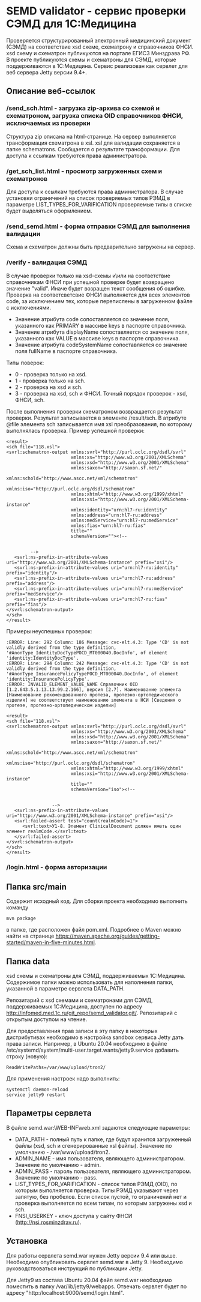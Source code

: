 # SEMD validator - сервис проверки СЭМД для 1С:Медицина

Проверяется структурированный электронный медицинский документ (СЭМД) на соответствие xsd схеме, схематрону и справочников ФНСИ. xsd схему и схематрон публикуются на портале ЕГИСЗ Минздрава РФ. В проекте публикуются схемы и схематроны для СЭМД, которые поддерживаются в 1С:Медицина.
Сервис реализован как сервлет для веб сервера Jetty версии 9.4+. 

## Описание веб-ссылок

### /send_sch.html - загрузка zip-архива со схемой и схематроном, загрузка списка OID справочников ФНСИ, исключаемых из проверки
Структура zip описана на html-странице. На сервер выполняется трансформация схематрона в xsl. xsl для валидации сохраняется в папке schematrons. Сообщается о результате трансформации. Для доступа к ссылкам требуются права администратора.



### /get_sch_list.html - просмотр загруженных схем и схематронов
Для доступа к ссылкам требуются права администратора. В случае установки ограничений на список проверяемых типов РЭМД в параметре LIST_TYPES_FOR_VARIFICATION проверяемые типы в списке будет выделяться оформлением.

### /send_semd.html - форма отправки СЭМД для выполнения валидации
Схема и схематрон должны быть предварительно загружены на сервер.

### /verify - валидация СЭМД
 В случае проверки только на xsd-схемы и\или на соответствие справочникам ФНСИ при успешной проверке будет возвращено значение "valid". Иначе будет возращен текст сообщения об ошибке. Проверка на соответсветсвие ФНСИ выполняется для всех элементов code, за исключением тех, которые перепислены в загруженном файле с исключениями.
- Значение атрибута code сопоставляется со значение поля, указанного как PRIMARY в массиве keys в паспорте справочника.
- Значение атрибута displayName сопоставляется со значение поля, указанного как VALUE в массиве keys в паспорте справочника.
- Значение атрибута codeSystemName сопоставляется со значение поля fullName в паспорте справочника.

Типы поверок:
- 0 - проверка только на xsd.
- 1 - проверка только на sch.
- 2 - проверка на xsd и sch.
- 3 - проверка на xsd, sch и ФНСИ. Точный порядок проверок - xsd, ФНСИ, sch.
  
После выполнения проверки схематроном возвращается результат проверки. Результат записывается в элементе /result/sch. В атрибуте @file элемента sch записывается имя xsl преобразования, по которому выполнялась проверка.
Пример успешной проверки:
```
<result>
<sch file="118.xsl">
<svrl:schematron-output xmlns:svrl="http://purl.oclc.org/dsdl/svrl"
                        xmlns:xs="http://www.w3.org/2001/XMLSchema"
                        xmlns:xsd="http://www.w3.org/2001/XMLSchema"
                        xmlns:saxon="http://saxon.sf.net/"
                        xmlns:schold="http://www.ascc.net/xml/schematron"
                        xmlns:iso="http://purl.oclc.org/dsdl/schematron"
                        xmlns:xhtml="http://www.w3.org/1999/xhtml"
                        xmlns:xsi="http://www.w3.org/2001/XMLSchema-instance"
                        xmlns:identity="urn:hl7-ru:identity"
                        xmlns:address="urn:hl7-ru:address"
                        xmlns:medService="urn:hl7-ru:medService"
                        xmlns:fias="urn:hl7-ru:fias"
                        title=""
                        schemaVersion=""><!--   
		   
		   
		 -->
   <svrl:ns-prefix-in-attribute-values uri="http://www.w3.org/2001/XMLSchema-instance" prefix="xsi"/>
   <svrl:ns-prefix-in-attribute-values uri="urn:hl7-ru:identity" prefix="identity"/>
   <svrl:ns-prefix-in-attribute-values uri="urn:hl7-ru:address" prefix="address"/>
   <svrl:ns-prefix-in-attribute-values uri="urn:hl7-ru:medService" prefix="medService"/>
   <svrl:ns-prefix-in-attribute-values uri="urn:hl7-ru:fias" prefix="fias"/>
</svrl:schematron-output>
</sch>
</result>
```

Примеры неуспешных проверок:
```
:ERROR: Line: 292 Column: 186 Message: cvc-elt.4.3: Type 'CD' is not validly derived from the type definition, '#AnonType_IdentityDocTypePOCD_MT000040.DocInfo', of element 'identity:IdentityDocType'.
:ERROR: Line: 294 Column: 242 Message: cvc-elt.4.3: Type 'CD' is not validly derived from the type definition, '#AnonType_InsurancePolicyTypePOCD_MT000040.DocInfo', of element 'identity:InsurancePolicyType'.
:ERROR: INVALID_ELEMENT_VALUE_NAME Справочник OID [1.2.643.5.1.13.13.99.2.166], версия [2.7]. Наименование элемента [Наименование рекомендованного протеза, протезно-ортопедического изделия] не соответствует наименованию элемента в НСИ [Сведения о протезе, протезно-ортопедическом изделии]
```


```
<result>
<sch file="118.xsl">
<svrl:schematron-output xmlns:svrl="http://purl.oclc.org/dsdl/svrl"
                        xmlns:xs="http://www.w3.org/2001/XMLSchema"
                        xmlns:xsd="http://www.w3.org/2001/XMLSchema"
                        xmlns:saxon="http://saxon.sf.net/"
                        xmlns:schold="http://www.ascc.net/xml/schematron"
                        xmlns:iso="http://purl.oclc.org/dsdl/schematron"
                        xmlns:xhtml="http://www.w3.org/1999/xhtml"
                        xmlns:xsi="http://www.w3.org/2001/XMLSchema-instance"
                        title=""
                        schemaVersion="iso"><!--   
                   
                   
                 -->
   <svrl:ns-prefix-in-attribute-values uri="http://www.w3.org/2001/XMLSchema-instance" prefix="xsi"/>
   <svrl:failed-assert test="count(realmCode)=1">
      <svrl:text>У1-8. Элемент ClinicalDocument должен иметь один элемент realmCode.</svrl:text>
   </svrl:failed-assert>
</svrl:schematron-output>
</sch>
</result>
```

### /login.html - форма авторизации

## Папка src/main
Содержит исходный код. Для сборки проекта необходимо выполнить команду 
 ```
mvn package
 ```
в папке, где расположен файл pom.xml. Подробнее о Maven можно найти на странице https://maven.apache.org/guides/getting-started/maven-in-five-minutes.html.

## Папка data 
xsd схемы и схематроны для СЭМД, поддерживаемых 1С:Медицина. Содержимое папки можно использовать для наполнения папки, указанной в параметре сервлета DATA_PATH.

Репозитарий с xsd схемами и схематронами для СЭМД, поддерживаемых 1С:Медицина, доступен по адресу http://infomed.med.1c.ru/git_repo/semd_validator.git/. Репозитарий с открытым доступом на чтение.

Для предоставления прав записи в эту папку в некоторых дистрибутивах необходимо в настройка sandbox сервиса Jetty дать права записи. Например, в Ubuntu 20.04 необходимо в файле /etc/systemd/system/multi-user.target.wants/jetty9.service добавить строку (новую):
 ```
 ReadWritePaths=/var/www/upload/tron2/
 ```
Для применения настроек надо выполнить:
 ```
systemctl daemon-reload
service jetty9 restart
 ```

## Параметры сервлета
В файле semd.war:\WEB-INF\web.xml задаются следующие параметры:
- DATA_PATH - полный путь к папке, где будут хранится загруженный файлы (xsd, sch и сгенерированные xsl файлы). Значение по умолчанию - /var/www/upload/tron2.
- ADMIN_NAME - имя пользователя, являющего администратором. Значение по умолчанию - admin.
- ADMIN_PASS - пароль пользователя, являющего администратором. Значение по умолчанию - pass.
- LIST_TYPES_FOR_VARIFICATION - список типов РЭМД (OID), по которым выполняется проверка. Типы РЭМД указывают через запятую, без пробелов. Если список пустой, то ограничений нет и проверка выполняется по всем типам, по которым загружены xsd и sch.
- FNSI_USERKEY - ключ доступа у сайту ФНСИ (http://nsi.rosminzdrav.ru). 

## Установка
Для работы сервлета semd.war нужен Jetty версии 9.4 или выше. Необходимо опубликовать сервлет semd.war в Jetty 9. Необходимо руководствоваться инструкций по публикации Jetty. 

Для Jetty9 из состава Ubuntu 20.04 файл semd.war необходимо поместить в папку /var/lib/jetty9/webapps. Отвечать сервлет будет по адресу "http:/localhost:9000/semd/login.html".
  
